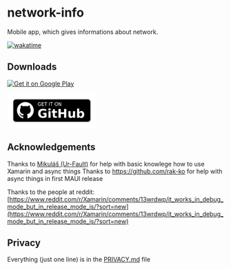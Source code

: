 # network-info
Mobile app, which gives informations about network.

[![wakatime](https://wakatime.com/badge/github/filip2cz/network-info.svg?8)](https://wakatime.com/badge/github/filip2cz/network-info)

## Downloads

[<img src="https://play.google.com/intl/en_us/badges/static/images/badges/en_badge_web_generic.png"
      alt='Get it on Google Play'
      height="80">](https://play.google.com/store/apps/details?id=eu.fkomarek.network_info)

[<img src="https://raw.githubusercontent.com/deckerst/common/main/assets/get-it-on-github.png"
      alt='Get it on GitHub'
      height="80">](https://github.com/filip2cz/network-info/releases)

## Acknowledgements

Thanks to [Mikuláš (Ur-Fault)](https://github.com/ur-fault) for help with basic knowlege how to use Xamarin and async things
Thanks to https://github.com/rak-ko for help with async things in first MAUI release

Thanks to the people at reddit: [https://www.reddit.com/r/Xamarin/comments/13wrdwp/it_works_in_debug_mode_but_in_release_mode_is/?sort=new](https://www.reddit.com/r/Xamarin/comments/13wrdwp/it_works_in_debug_mode_but_in_release_mode_is/?sort=new)

## Privacy

Everything (just one line) is in the [PRIVACY.md](https://github.com/filip2cz/network-info/blob/main/PRIVACY.md) file
